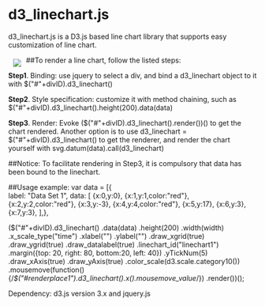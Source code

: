 # d3_linechart.js

d3_linechart.js is a D3.js based line chart library that supports easy customization of line chart. 

<a href="https://d3js.org"><img src="http://vis.pku.edu.cn/wiki/_detail/visgroup/projects/timeline_explorer/system_8_19.png?id=visgroup%3Aprojects%3Atimeline_explorer%3Astart" align="left" hspace="10" vspace="6"></a>

##To render a line chart, follow the listed steps:

**Step1**. Binding: use jquery to select a div, and bind a d3_linechart object to it with $("#"+divID).d3_linechart()

**Step2**. Style specification: customize it with method chaining, such as $("#"+divID).d3_linechart().height(200).data(data)

**Step3**. Render: Evoke ($("#"+divID).d3_linechart().render())() to get the chart rendered. Another option is to use d3_linechart = $("#"+divID).d3_linechart() to get the renderer, and render the chart yourself with svg.datum(data).call(d3_linechart)

##Notice: 
To facilitate rendering in Step3, it is compulsory that data has been bound to the linechart.


##Usage example: 
var data = [{   
    	label: "Data Set 1", 
    	data: [
	{x:0,y:0},
	{x:1,y:1,color:"red"},
	{x:2,y:2,color:"red"},
	{x:3,y:-3},
	{x:4,y:4,color:"red"},
	{x:5,y:17},
	{x:6,y:3},
	{x:7,y:3},
],}, 

($("#"+divID).d3_linechart()
            .data(data)
            .height(200)
            .width(width)
            .x_scale_type("time")
            .xlabel("")
            .ylabel("") 
            .draw_xgrid(true)
            .draw_ygrid(true)
            .draw_datalabel(true)
            .linechart_id("linechart1")
            .margin({top: 20, right: 80, bottom:20, left: 40})
            .yTickNum(5)
            .draw_xAxis(true)
            .draw_yAxis(true)
            .color_scale(d3.scale.category10())
            .mousemove(function(){/*$("#renderplace1").d3_linechart().x().mousemove_value*/})
            .render())();

Dependency: d3.js version 3.x and jquery.js
